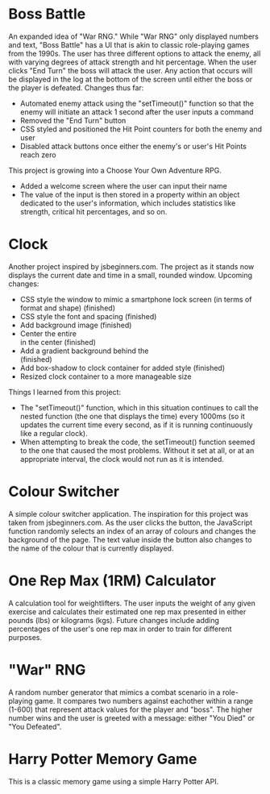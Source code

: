 # Boss Battle

An expanded idea of "War RNG." While "War RNG" only displayed numbers and text, "Boss Battle" has a UI that is akin to classic role-playing games from the 1990s. The user has three different options to attack the enemy, all with varying degrees of attack strength and hit percentage. When the user clicks "End Turn" the boss will attack the user. Any action that occurs will be displayed in the log at the bottom of the screen until either the boss or the player is defeated. 
Changes thus far: 
  - Automated enemy attack using the "setTimeout()" function so that the enemy will initiate an attack 1 second after the user inputs a     command
  - Removed the "End Turn" button
  - CSS styled and positioned the Hit Point counters for both the enemy and user
  - Disabled attack buttons once either the enemy's or user's Hit Points reach zero

This project is growing into a Choose Your Own Adventure RPG. 
  - Added a welcome screen where the user can input their name
  - The value of the input is then stored in a property within an object dedicated to the user's information, which includes statistics     like strength, critical hit percentages, and so on. 

# Clock 

Another project inspired by jsbeginners.com. The project as it stands now displays the current date and time in a small, rounded window. 
Upcoming changes: 
  - CSS style the window to mimic a smartphone lock screen (in terms of format and shape) (finished)
  - CSS style the font and spacing (finished)
  - Add background image (finished)
  - Center the entire <div> in the center (finished)
  - Add a gradient background behind the <div> (finished)
  - Add box-shadow to clock container for added style (finished)
  - Resized clock container to a more manageable size

Things I learned from this project:
  - The "setTimeout()" function, which in this situation continues to call the nested function (the one that displays the time) every       1000ms (so it updates the current time every second, as if it is running continuously like a regular clock). 
  - When attempting to break the code, the setTimeout() function seemed to the one that caused the most problems. Without it set at all,     or at an appropriate interval, the clock would not run as it is intended. 

# Colour Switcher

A simple colour switcher application. The inspiration for this project was taken from jsbeginners.com. As the user clicks the button, the JavaScript function randomly selects an index of an array of colours and changes the background of the page. The text value inside the button also changes to the name of the colour that is currently displayed.

# One Rep Max (1RM) Calculator 

A calculation tool for weightlifters. The user inputs the weight of any given exercise and calculates their estimated one rep max presented in either pounds (lbs) or kilograms (kgs). Future changes include adding percentages of the user's one rep max in order to train for different purposes. 

# "War" RNG

A random number generator that mimics a combat scenario in a role-playing game. It compares two numbers against eachother within a range (1-600) that represent attack values for the player and "boss". The higher number wins and the user is greeted with a message: either "You Died" or "You Defeated".

# Harry Potter Memory Game

This is a classic memory game using a simple Harry Potter API. 
